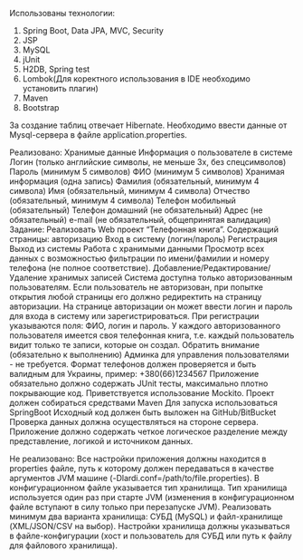 Использованы технологии:
1. Spring Boot, Data JPA, MVC, Security
2. JSP
3. MySQL
4. jUnit
5. H2DB, Spring test
6. Lombok(Для коректного использования в IDE необходимо установить плагин)
7. Maven
8. Bootstrap

За создание таблиц отвечает Hibernate. Необходимо ввести данные от Mysql-сервера в файле application.properties.

Реализовано:
Хранимые данные
Информация о пользователе в системе
Логин (только английские символы, не меньше 3х, без спецсимволов)
Пароль (минимум 5 символов)
ФИО (минимум 5 символов)
Хранимая информация (одна запись)
Фамилия (обязательный, минимум 4 символа)
Имя (обязательный, минимум 4 символа)
Отчество (обязательный, минимум 4 символа)
Телефон мобильный (обязательный)
Телефон домашний (не обязательный)
Адрес (не обязательный)
e-mail (не обязательный, общепринятая валидация)
Задание:
Реализовать Web проект “Телефонная книга”.  Содержащий страницы:
авторизацию
Вход в систему (логин/пароль)
Регистрация
Выход из системы
Работа с хранимыми данными
Просмотр всех данных с возможностью фильтрации по имени/фамилии и номеру телефона (не полное соответствие).
Добавление/Редактирование/Удаление хранимых записей
        Система доступна только авторизованным пользователям. Если пользователь не авторизован, при попытке открытия любой страницы его должно редиректить на страницу авторизации. На странице авторизации он может ввести логин и пароль для входа в систему или зарегистрироваться. При регистрации указываются поля: ФИО, логин и пароль.
        У каждого авторизованного пользователя имеется своя телефонная книга, т.е. каждый пользователь видит только те записи, которые он создал.
Обратить внимание (обязательно к выполнению)
Админка для управления пользователями - не требуется.
Формат телефонов должен проверяется и быть валидным для Украины, пример: +380(66)1234567
Приложение обязательно должно содержать JUnit тесты, максимально плотно покрывающие код. Приветствуется использование Mockito.
Проект должен собираться средствами Maven
Для запуска использоваться SpringBoot
Исходный код должен быть выложен на GitHub/BitBucket
Проверка данных должна осуществляться на стороне сервера.
Приложение должно содержать четкое логическое разделение между представление, логикой и источником данных.

Не реализовано:
Все настройки приложения должны находится в properties файле, путь к которому должен передаваться в качестве аргументов JVM машине (-Dlardi.conf=/path/to/file.properties).
В конфигурационном файле указывается тип хранилища. Тип хранилища используется один раз при старте JVM (изменения в конфигурационном файле вступают в силу только при перезапуске JVM). Реализовать минимум два варианта хранилища: СУБД (MySQL) и файл-хранилище (XML/JSON/CSV на выбор). Настройки хранилища должны указываться в файле-конфигурации (хост и пользователь для СУБД или путь к файлу для файлового хранилища).
